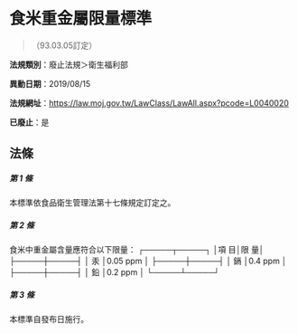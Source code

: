 # 食米重金屬限量標準
> （93.03.05訂定）

**法規類別**：廢止法規＞衛生福利部

**異動日期**：2019/08/15  

**法規網址**：https://law.moj.gov.tw/LawClass/LawAll.aspx?pcode=L0040020

**已廢止**：是



## 法條
##### 第 1 條
本標準依食品衛生管理法第十七條規定訂定之。

##### 第 2 條
食米中重金屬含量應符合以下限量：
┌─────┬─────┐
│項      目│限      量│
├─────┼─────┤
│    汞    │0.05  ppm │
├─────┼─────┤
│    鎘    │0.4 ppm   │
├─────┼─────┤
│    鉛    │0.2 ppm   │
└─────┴─────┘


##### 第 3 條
本標準自發布日施行。


